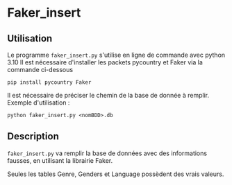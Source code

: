 # Faker_insert

## Utilisation

Le programme `faker_insert.py` s'utilise en ligne de commande avec python 3.10
Il est nécessaire d'installer les packets pycountry et Faker via la commande ci-dessous

```
pip install pycountry Faker
```

Il est nécessaire de préciser le chemin de la base de donnée à remplir.
Exemple d'utilisation :

```
python faker_insert.py <nomBDD>.db
```

## Description

`faker_insert.py` va remplir la base de données avec des informations fausses, en utilisant la librairie Faker.

Seules les tables Genre, Genders et Language possèdent des vrais valeurs.